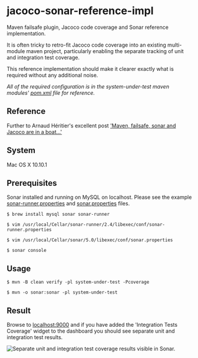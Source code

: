# jacoco-sonar-reference-impl
Maven failsafe plugin, Jacoco code coverage and Sonar reference implementation.

It is often tricky to retro-fit Jacoco code coverage into an existing multi-module maven project, particularly enabling the separate tracking of unit and integration test coverage. 

This reference implementation should make it clearer exactly what is required without any additional noise. 

<em>All of the required configuration is in the system-under-test maven modules' [pom.xml](system-under-test/pom.xml) file for reference.</em>

## Reference 
Further to Arnaud Héritier's excellent post ['Maven, failsafe, sonar and Jacoco are in a boat...'](http://www.aheritier.net/maven-failsafe-sonar-and-jacoco-are-in-a-boat/)

## System
Mac OS X 10.10.1

## Prerequisites

Sonar installed and running on MySQL on localhost. Please see the example [sonar-runner.properties](https://gist.github.com/aeells/96ede82d2b429a7a5d05#file-sonar-runner-properties) 
and [sonar.properties](https://gist.github.com/aeells/6e0c3d3dab551cd20e1a#file-sonar-properties) files.
 
```$ brew install mysql sonar sonar-runner```

```$ vim /usr/local/Cellar/sonar-runner/2.4/libexec/conf/sonar-runner.properties```

```$ vim /usr/local/Cellar/sonar/5.0/libexec/conf/sonar.properties```

```$ sonar console```

## Usage

```$ mvn -B clean verify -pl system-under-test -Pcoverage```

```$ mvn -o sonar:sonar -pl system-under-test```

## Result

Browse to [localhost:9000](http://localhost:9000) and if you have added the 'Integration Tests Coverage' widget to the dashboard you should see separate unit and integration test results.

![Separate unit and integration test coverage results visible in Sonar.](system-under-test/src/main/resources/unit-integration-test-coverage.png)
